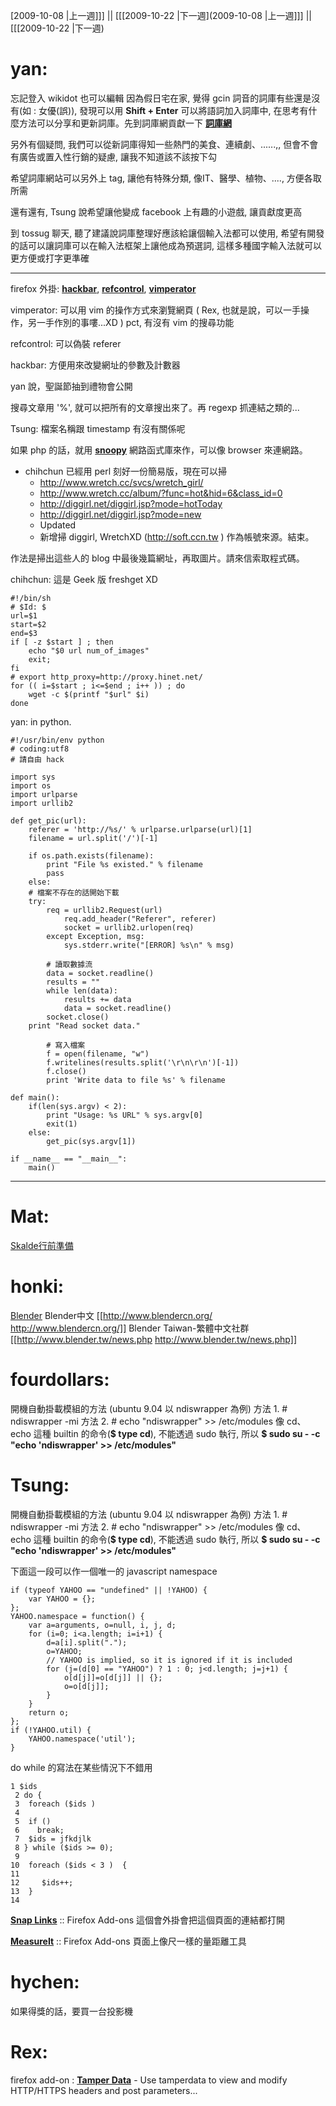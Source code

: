 [2009-10-08 |上一週]]] || [[[2009-10-22 |下一週](2009-10-08 |上一週]]] || [[[2009-10-22 |下一週)

# yan: 

忘記登入 wikidot 也可以編輯
因為假日宅在家,  覺得 gcin 詞音的詞庫有些還是沒有(如 : 女優(誤)), 發現可以用 **Shift + Enter** 可以將語詞加入詞庫中, 在思考有什麼方法可以分享和更新詞庫。先到詞庫網貢獻一下 **[詞庫網](http://baseterm.com/)**

另外有個疑問, 我們可以從新詞庫得知一些熱門的美食、連續劇、......,, 但會不會有廣告或置入性行銷的疑慮, 讓我不知道該不該按下勾

希望詞庫網站可以另外上 tag, 讓他有特殊分類, 像IT、醫學、植物、...., 方便各取所需

還有還有, Tsung 說希望讓他變成 facebook 上有趣的小遊戲, 讓貢獻度更高

到 tossug 聊天, 聽了建議說詞庫整理好應該給讓個輸入法都可以使用, 希望有開發的話可以讓詞庫可以在輸入法框架上讓他成為預選詞, 這樣多種國字輸入法就可以更方便或打字更準確

------

firefox 外掛: **[hackbar](https://addons.mozilla.org/zh-TW/firefox/addon/3899)**, **[refcontrol](https://addons.mozilla.org/zh-TW/firefox/addon/953)**, **[vimperator](http://www.vimperator.org/vimperator)** 

vimperator:
可以用 vim 的操作方式來瀏覽網頁
( Rex, 也就是說，可以一手操作，另一手作別的事嘍...XD )
pct, 有沒有 vim 的搜尋功能

refcontrol: 可以偽裝 referer

hackbar: 方便用來改變網址的參數及計數器

yan 說，聖誕節抽到禮物會公開

搜尋文章用 '%', 就可以把所有的文章搜出來了。再 regexp 抓連結之類的...

Tsung: 檔案名稱跟 timestamp 有沒有關係呢

如果 php 的話，就用 **[snoopy](http://sourceforge.net/projects/snoopy/)** 網路函式庫來作，可以像 browser 來連網路。

* chihchun 已經用 perl 刻好一份簡易版，現在可以掃 
  * <http://www.wretch.cc/svcs/wretch_girl/>   
  * <http://www.wretch.cc/album/?func=hot&hid=6&class_id=0>   
  * <http://diggirl.net/diggirl.jsp?mode=hotToday>   
  * <http://diggirl.net/diggirl.jsp?mode=new>   
  * Updated
   * 新增掃 diggirl, WretchXD (<http://soft.ccn.tw>  ) 作為帳號來源。結束。

作法是掃出這些人的 blog 中最後幾篇網址，再取圖片。請來信索取程式碼。

chihchun: 這是 Geek 版 freshget XD

    #!/bin/sh
    # $Id: $
    url=$1
    start=$2
    end=$3
    if [ -z $start ] ; then
        echo "$0 url num_of_images"
        exit;
    fi
    # export http_proxy=http://proxy.hinet.net/
    for (( i=$start ; i<=$end ; i++ )) ; do 
        wget -c $(printf "$url" $i)
    done


yan: in python.

    #!/usr/bin/env python
    # coding:utf8
    # 請自由 hack
    
    import sys
    import os
    import urlparse
    import urllib2
    
    def get_pic(url):
        referer = 'http://%s/' % urlparse.urlparse(url)[1]
        filename = url.split('/')[-1]
    
        if os.path.exists(filename):
            print "File %s existed." % filename
            pass
        else:
    	# 檔案不存在的話開始下載
    	try:
    	    req = urllib2.Request(url)
                req.add_header("Referer", referer)
                socket = urllib2.urlopen(req)
            except Exception, msg:
                sys.stderr.write("[ERROR] %s\n" % msg)
    
            # 讀取數據流
            data = socket.readline()
            results = ""
            while len(data):
                results += data
                data = socket.readline()
            socket.close()
    	print "Read socket data."
    
            # 寫入檔案
            f = open(filename, "w")
            f.writelines(results.split('\r\n\r\n')[-1])
            f.close()
            print 'Write data to file %s' % filename
    
    def main():
        if(len(sys.argv) < 2):
            print "Usage: %s URL" % sys.argv[0]
            exit(1)
        else:
            get_pic(sys.argv[1])
    
    if __name__ == "__main__":
        main()

------
# Mat:

[Skalde行前準備](Skalde行前準備)

# honki:

[Blender](http://www.blender.org/)
Blender中文 [[<http://www.blendercn.org/>   http://www.blendercn.org/]]
Blender Taiwan-繁體中文社群 [[<http://www.blender.tw/news.php>   http://www.blender.tw/news.php]]

# fourdollars:

開機自動掛載模組的方法 (ubuntu 9.04 以 ndiswrapper 為例)
方法 1. # ndiswrapper -mi
方法 2. # echo "ndiswrapper" >> /etc/modules
              像 cd、echo 這種 builtin 的命令(**$ type cd**), 不能透過 sudo 執行, 所以 **$ sudo su - -c "echo 'ndiswrapper' >> /etc/modules"** 

# Tsung:

開機自動掛載模組的方法 (ubuntu 9.04 以 ndiswrapper 為例)
方法 1. # ndiswrapper -mi
方法 2. # echo "ndiswrapper" >> /etc/modules
              像 cd、echo 這種 builtin 的命令(**$ type cd**), 不能透過 sudo 執行, 所以 **$ sudo su - -c "echo 'ndiswrapper' >> /etc/modules"** 

下面這一段可以作一個唯一的 javascript namespace

    if (typeof YAHOO == "undefined" || !YAHOO) {
        var YAHOO = {};
    };
    YAHOO.namespace = function() {
        var a=arguments, o=null, i, j, d;
        for (i=0; i<a.length; i=i+1) {
            d=a[i].split(".");
            o=YAHOO;
            // YAHOO is implied, so it is ignored if it is included
            for (j=(d[0] == "YAHOO") ? 1 : 0; j<d.length; j=j+1) {
                o[d[j]]=o[d[j]] || {};
                o=o[d[j]];
            }
        }
        return o;
    };
    if (!YAHOO.util) {
        YAHOO.namespace('util');
    }


do while 的寫法在某些情況下不錯用


    1 $ids
     2 do {
     3  foreach ($ids ) 
     4 
     5  if () 
     6    break;                                                                                         
     7  $ids = jfkdjlk
     8 } while ($ids >= 0);
     9  
    10  foreach ($ids < 3 )  {
    11     
    12     $ids++;
    13  }
    14



**[Snap Links](https://addons.mozilla.org/zh-TW/firefox/addon/4336)** :: Firefox Add-ons 這個會外掛會把這個頁面的連結都打開

**[MeasureIt](https://addons.mozilla.org/zh-TW/firefox/addon/539)** :: Firefox Add-ons 頁面上像尺一樣的量距離工具

# hychen:

如果得獎的話，要買一台投影機

# Rex:

firefox add-on :
**[Tamper Data](https://addons.mozilla.org/zh-TW/firefox/addon/966)** -  Use tamperdata to view and modify HTTP/HTTPS headers and post parameters...
